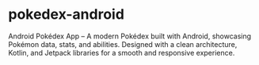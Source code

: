 # pokedex-android
Android Pokédex App – A modern Pokédex built with Android, showcasing Pokémon data, stats, and abilities. Designed with a clean architecture, Kotlin, and Jetpack libraries for a smooth and responsive experience.

